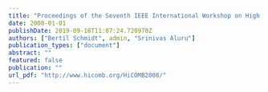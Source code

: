 ```yaml
---
title: "Proceedings of the Seventh IEEE International Workshop on High Performance Computational Biology (HiCOMB 2008), Miami, FL, April 2008"
date: 2008-01-01
publishDate: 2019-09-18T11:07:24.720970Z
authors: ["Bertil Schmidt", admin, "Srinivas Aluru"]
publication_types: ["document"]
abstract: ""
featured: false
publication: ""
url_pdf: "http://www.hicomb.org/HiCOMB2008/"
---
```


